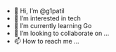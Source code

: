 - 👋 Hi, I’m @g1patil
- 👀 I’m interested in tech
- 🌱 I’m currently learning Go
- 💞️ I’m looking to collaborate on ...
- 📫 How to reach me ...

<!---
g1patil/g1patil is a ✨ special ✨ repository because its `README.md` (this file) appears on your GitHub profile.
You can click the Preview link to take a look at your changes.
--->
